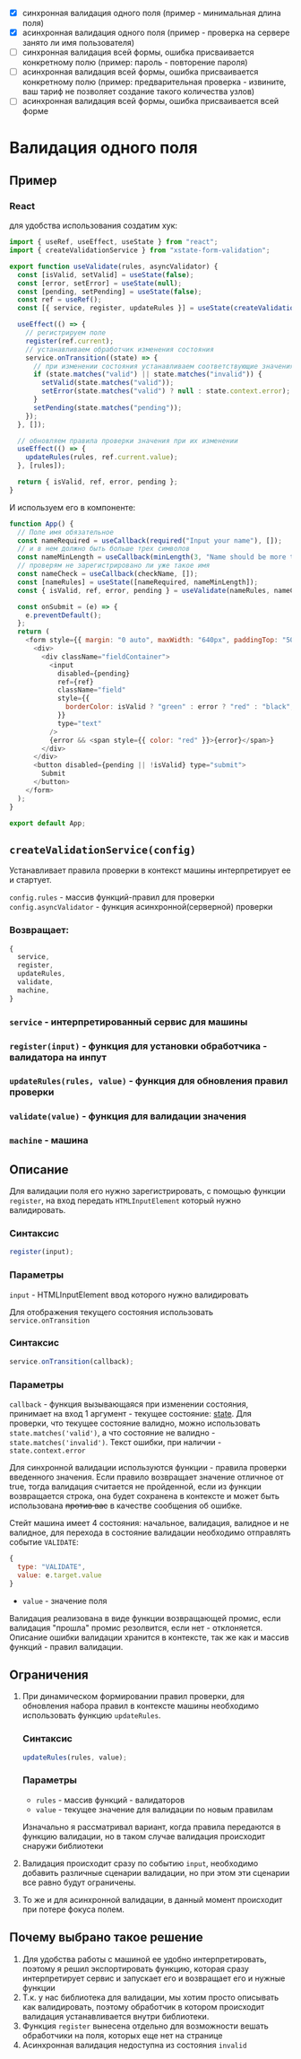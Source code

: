 - [x] синхронная валидация одного поля (пример - минимальная длина поля)
- [x] асинхронная валидация одного поля (пример - проверка на сервере занято ли имя пользователя)
- [ ] синхронная валидация всей формы, ошибка присваивается конкретному полю (пример: пароль - повторение пароля)
- [ ] асинхронная валидация всей формы, ошибка присваивается конкретному полю (пример: предварительная проверка - извините, ваш тариф не позволяет создание такого количества узлов)
- [ ] асинхронная валидация всей формы, ошибка присваивается всей форме

# Валидация одного поля

## Пример

### React

для удобства использования создатим хук:

```javascript
import { useRef, useEffect, useState } from "react";
import { createValidationService } from "xstate-form-validation";

export function useValidate(rules, asyncValidator) {
  const [isValid, setValid] = useState(false);
  const [error, setError] = useState(null);
  const [pending, setPending] = useState(false);
  const ref = useRef();
  const [{ service, register, updateRules }] = useState(createValidationService({ rules, asyncValidator }));

  useEffect(() => {
    // регистрируем поле
    register(ref.current);
    // устанавливаем обработчик изменения состояния
    service.onTransition((state) => {
      // при изменении состояния устанавливаем соответствующие значения
      if (state.matches("valid") || state.matches("invalid")) {
        setValid(state.matches("valid"));
        setError(state.matches("valid") ? null : state.context.error);
      }
      setPending(state.matches("pending"));
    });
  }, []);

  // обновляем правила проверки значения при их изменении
  useEffect(() => {
    updateRules(rules, ref.current.value);
  }, [rules]);

  return { isValid, ref, error, pending };
}
```

И используем его в компоненте:

```javascript
function App() {
  // Поле имя обязательное
  const nameRequired = useCallback(required("Input your name"), []);
  // и в нем должно быть больше трех символов
  const nameMinLength = useCallback(minLength(3, "Name should be more than 3 symbols"), []);
  // проверям не зарегистрировано ли уже такое имя
  const nameCheck = useCallback(checkName, []);
  const [nameRules] = useState([nameRequired, nameMinLength]);
  const { isValid, ref, error, pending } = useValidate(nameRules, nameCheck);

  const onSubmit = (e) => {
    e.preventDefault();
  };
  return (
    <form style={{ margin: "0 auto", maxWidth: "640px", paddingTop: "50px" }} onSubmit={onSubmit}>
      <div>
        <div className="fieldContainer">
          <input
            disabled={pending}
            ref={ref}
            className="field"
            style={{
              borderColor: isValid ? "green" : error ? "red" : "black",
            }}
            type="text"
          />
          {error && <span style={{ color: "red" }}>{error}</span>}
        </div>
      </div>
      <button disabled={pending || !isValid} type="submit">
        Submit
      </button>
    </form>
  );
}

export default App;
```

## `createValidationService(config)`

Устанавливает правила проверки в контекст машины интерпретирует ее и стартует.

`config.rules` - массив функций-правил для проверки
`config.asyncValidator` - функция асинхронной(серверной) проверки

### Возвращает:

```javascript
{
  service,
  register,
  updateRules,
  validate,
  machine,
}
```

### `service` - интерпретированный сервис для машины

### `register(input)` - функция для установки обработчика - валидатора на инпут

### `updateRules(rules, value)` - функция для обновления правил проверки

### `validate(value)` - функция для валидации значения

### `machine` - машина

## Описание

Для валидации поля его нужно зарегистрировать, с помощью функции `register`, на вход передать `HTMLInputElement` который нужно валидировать.

### Синтаксис

```javascript
register(input);
```

### Параметры

`input` - HTMLInputElement ввод которого нужно валидировать

Для отображения текущего состояния использовать `service.onTransition`

### Синтаксис

```javascript
service.onTransition(callback);
```

### Параметры

`callback` - функция вызывающаяся при изменении состояния, принимает на вход 1 аргумент - текущее состояние: [state](https://xstate.js.org/api/classes/state.html). Для проверки, что текущее состояние валидно, можно использовать `state.matches('valid')`, а что состояние не валидно - `state.matches('invalid')`. Текст ошибки, при наличии - `state.context.error`

Для синхронной валидации используются функции - правила проверки введенного значения. Если правило возвращает значение отличное от true, тогда валидация считается не пройденной, если из функции возвращается строка, она будет сохранена в контексте и может быть использована ~~против вас~~ в качестве сообщения об ошибке.

Стейт машина имеет 4 состояния: начальное, валидация, валидное и не валидное, для перехода в состояние валидации необходимо отправлять событие `VALIDATE`:

```javascript
{
  type: "VALIDATE",
  value: e.target.value
}
```

- `value` - значение поля

Валидация реализована в виде функции возвращающей промис, если валидация "прошла" промис резолвится, если нет - отклоняется. Описание ошибки валидации хранится в контексте, так же как и массив функций - правил валидации.

## Ограничения

1. При динамическом формировании правил проверки, для обновления набора правил в контексте машины необходимо использовать функцию `updateRules`.

   ### Синтаксис

   ```javascript
   updateRules(rules, value);
   ```

   ### Параметры

   - `rules` - массив функций - валидаторов
   - `value` - текущее значение для валидации по новым правилам

   Изначально я рассматривал вариант, когда правила передаются в функцию валидации, но в таком случае валидация происходит снаружи библиотеки

2. Валидация происходит сразу по событию `input`, необходимо добавить различные сценарии валидации, но при этом эти сценарии все равно будут ограничены.
3. То же и для асинхронной валидации, в данный момент происходит при потере фокуса полем. 

## Почему выбрано такое решение

1. Для удобства работы с машиной ее удобно интерпретировать, поэтому я решил экспортировать функцию, которая сразу интерпретирует сервис и запускает его и возвращает его и нужные функции
2. Т.к. у нас библиотека для валидации, мы хотим просто описывать как валидировать, поэтому обработчик в котором происходит валидация устанавливается внутри библиотеки.
3. Функция `register` вынесена отдельно для возможности вешать обработчики на поля, которых еще нет на странице
4. Асинхронная валидация недоступна из состояния `invalid`
